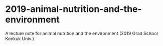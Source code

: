 # 2019-animal-nutrition-and-the-environment
A lecture note for animal nutrition and the environment (2019 Grad School Konkuk Univ.)
